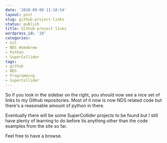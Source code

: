 ```yaml
---
date: '2010-09-08 11:18:54'
layout: post
slug: github-project-links
status: publish
title: Github project links
wordpress_id: '28'
categories:
- Git
- NDS Homebrew
- Python
- SuperCollider
tags:
- github
- NDS
- Programming
- SuperCollider
---
```


So if you look in the sidebar on the right, you should now see a nice set of links to my Github repositories. Most of it now is now NDS related code but there's a reasonable amount of python in there.

Eventually there will be some SuperCollider projects to be found but I still have plenty of learning to do before its anything other than the code examples from the site so far.

Feel free to have a browse.
